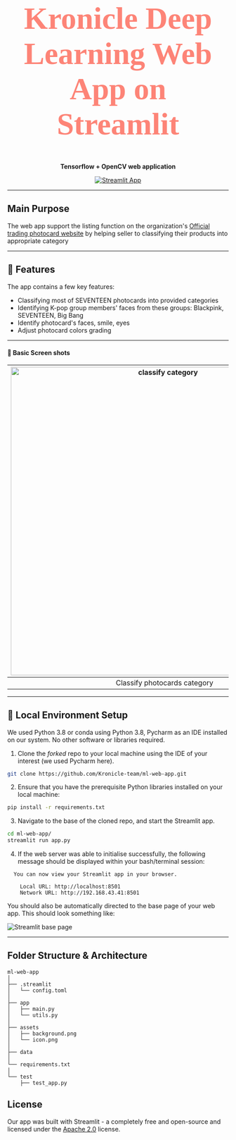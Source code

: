 <h1 align="center" style="color:#FD8477;font-size:70px;font-family:Georgia;text-align:center;">
    Kronicle Deep Learning Web App on Streamlit
</h1>

<p align="center">
  <strong>Tensorflow + OpenCV web application</strong>
</p>

<p align="center">
  <a href="#">
    <img src="https://static.streamlit.io/badges/streamlit_badge_black_white.svg" alt="Streamlit App" />
  </a>
</p>


----------

## Main Purpose 
The web app support the listing function on the organization's [Official trading photocard website](#) by helping seller to classifying their products into appropriate category

-------------

## 📌 Features
The app contains a few key features:

+ Classifying most of SEVENTEEN photocards into provided categories
+ Identifying K-pop group members' faces from these groups: Blackpink, SEVENTEEN, Big Bang
+ Identify photocard's faces, smile, eyes
+ Adjust photocard colors grading


----------------------------

#### 📱 Basic Screen shots

|<a href="#"><img src="https://i.ibb.co/DQqyw58/classify-category.jpg" alt="classify category" width="700px"/></a>|<a href="#"><img src="https://i.ibb.co/k3r0G2X/identify-face.jpg" alt="identify faces" width="700px"/></a>|<a href="#"><img src="https://i.ibb.co/ZW0s0Bd/edit.jpg" alt="edit" width="700px"/></a>|
|:--:|:--:|:--:|
|Classify photocards category|Identify Idol face and group|Edit photocard image|

-------------------

## 🎉 Local Environment Setup
We used Python 3.8 or conda using Python 3.8, Pycharm as an IDE installed on our system. No other software or libraries required.

 1. Clone the *forked* repo to your local machine using the IDE of your interest (we used Pycharm here).

 ```bash
 git clone https://github.com/Kronicle-team/ml-web-app.git
 ```  

 2. Ensure that you have the prerequisite Python libraries installed on your local machine:

 ```bash
 pip install -r requirements.txt
```

 3. Navigate to the base of the cloned repo, and start the Streamlit app.

 ```bash
 cd ml-web-app/
 streamlit run app.py
 ```

 4. If the web server was able to initialise successfully, the following message should be displayed within your bash/terminal session:

```
  You can now view your Streamlit app in your browser.

    Local URL: http://localhost:8501
    Network URL: http://192.168.43.41:8501
```

You should also be automatically directed to the base page of your web app. This should look something like:

![Streamlit base page](https://i.ibb.co/hdqRwgG/CNN-web-app.jpg)


--------------------

## Folder Structure & Architecture

```
ml-web-app
│
├── .streamlit
│   └── config.toml
│
├── app
│   ├── main.py
│   └── utils.py
│
├── assets
│   ├── background.png
│   └── icon.png
│
├── data
│
└── requirements.txt
│
└── test
    ├── test_app.py
 ```


## License

Our app was built with Streamlit - a completely free and open-source and licensed under the [Apache 2.0](https://www.apache.org/licenses/LICENSE-2.0) license.
